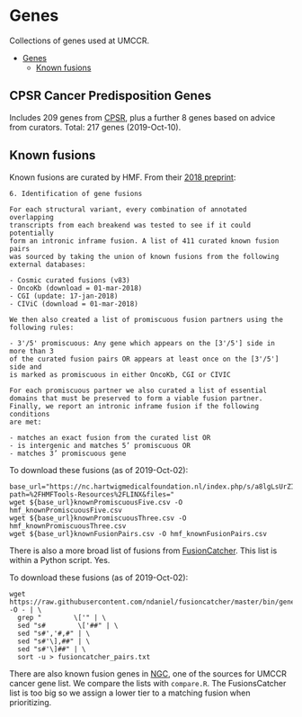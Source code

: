 Genes
=====
Collections of genes used at UMCCR.
- [Genes](#genes)
  - [Known fusions](#known-fusions)

## CPSR Cancer Predisposition Genes
Includes 209 genes from [CPSR](https://github.com/sigven/cpsr/blob/master/predisposition.md),
plus a further 8 genes based on advice from curators. Total: 217 genes (2019-Oct-10).











## Known fusions
Known fusions are curated by HMF. From their
[2018 preprint](https://www.biorxiv.org/content/biorxiv/early/2018/09/20/415133.full.pdf):

```
6. Identification of gene fusions

For each structural variant, every combination of annotated overlapping
transcripts from each breakend was tested to see if it could potentially
form an intronic inframe fusion. A list of 411 curated known fusion pairs
was sourced by taking the union of known fusions from the following
external databases:

- Cosmic curated fusions (v83)
- OncoKb (download = 01-mar-2018)
- CGI (update: 17-jan-2018)
- CIViC (download = 01-mar-2018)

We then also created a list of promiscuous fusion partners using the
following rules:

- 3'/5' promiscuous: Any gene which appears on the [3'/5'] side in more than 3
of the curated fusion pairs OR appears at least once on the [3'/5'] side and
is marked as promiscuous in either OncoKb, CGI or CIVIC

For each promiscuous partner we also curated a list of essential
domains that must be preserved to form a viable fusion partner.
Finally, we report an intronic inframe fusion if the following conditions
are met:

- matches an exact fusion from the curated list OR
- is intergenic and matches 5’ promiscuous OR
- matches 3’ promiscuous gene

```

To download these fusions (as of 2019-Oct-02):

```
base_url="https://nc.hartwigmedicalfoundation.nl/index.php/s/a8lgLsUrZI5gndd/download?path=%2FHMFTools-Resources%2FLINX&files="
wget ${base_url}knownPromiscuousFive.csv -O hmf_knownPromiscuousFive.csv
wget ${base_url}knownPromiscuousThree.csv -O hmf_knownPromiscuousThree.csv
wget ${base_url}knownFusionPairs.csv -O hmf_knownFusionPairs.csv
```

There is also a more broad list of fusions from [FusionCatcher](https://github.com/ndaniel/fusioncatcher).
This list is within a Python script. Yes.

To download these fusions (as of 2019-Oct-02):

```
wget https://raw.githubusercontent.com/ndaniel/fusioncatcher/master/bin/generate_known.py -O - | \
  grep "        \['" | \
  sed "s#        \['##" | \
  sed "s#','#,#" | \
  sed "s#'\],##" | \
  sed "s#'\]##" | \
  sort -u > fusioncatcher_pairs.txt
```

There are also known fusion genes in [NGC](http://ncg.kcl.ac.uk/), one of the sources for UMCCR cancer gene list.
We compare the lists with `compare.R`.
The FusionsCatcher list is too big so we assign a lower tier to a matching fusion when prioritizing.
